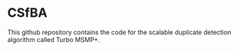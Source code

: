# CSfBA
This github repository contains the code for the scalable duplicate detection algorithm called Turbo MSMP+.
